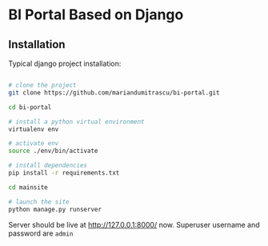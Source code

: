 
# BI Portal Based on Django


## Installation

Typical django project installation:

```bash

# clone the project
git clone https://github.com/mariandumitrascu/bi-portal.git

cd bi-portal

# install a python virtual environment
virtualenv env

# activate env
source ./env/bin/activate

# install dependencies
pip install -r requirements.txt

cd mainsite

# launch the site
python manage.py runserver
```

Server should be live at http://127.0.0.1:8000/ now.
Superuser username and password are `admin`



